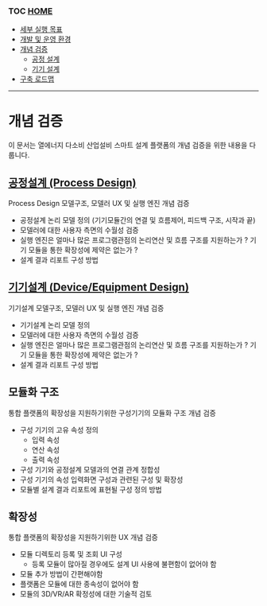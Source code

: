 ### TOC [HOME](/docs)

- [세부 실행 목표](/docs/concept.md)
- [개발 및 운영 환경](/docs/devops)
- [개념 검증](/docs/poc)
  - [공정 설계](./process-design.md)
  - [기기 설계](./device-design.md)
- [구축 로드맵](/docs/roadmap)

---

# 개념 검증

이 문서는 열에너지 다소비 산업설비 스마트 설계 플랫폼의 개념 검증을 위한 내용을 다룹니다.

## [공정설계 (Process Design)](./process-design.md)

Process Design 모델구조, 모델러 UX 및 실행 엔진 개념 검증

- 공정설계 논리 모델 정의 (기기모듈간의 연결 및 흐름제어, 피드백 구조, 시작과 끝)
- 모델러에 대한 사용자 측면의 수월성 검증
- 실행 엔진은 얼마나 많은 프로그램관점의 논리연산 및 흐름 구조를 지원하는가 ? 기기 모듈을 통한 확장성에 제약은 없는가 ?
- 설계 결과 리포트 구성 방법

## [기기설계 (Device/Equipment Design)](./device-design.md)

기기설계 모델구조, 모델러 UX 및 실행 엔진 개념 검증

- 기기설계 논리 모델 정의
- 모델러에 대한 사용자 측면의 수월성 검증
- 실행 엔진은 얼마나 많은 프로그램관점의 논리연산 및 흐름 구조를 지원하는가 ? 기기 모듈을 통한 확장성에 제약은 없는가 ?
- 설계 결과 리포트 구성 방법

## 모듈화 구조

통합 플랫폼의 확장성을 지원하기위한 구성기기의 모듈화 구조 개념 검증

- 구성 기기의 고유 속성 정의
  - 입력 속성
  - 연산 속성
  - 출력 속성
- 구성 기기와 공정설계 모델과의 연결 관계 정합성
- 구성 기기의 속성 입력화면 구성과 관련된 구성 및 확장성
- 모듈별 설계 결과 리포트에 표현될 구성 정의 방법

## 확장성

통합 플랫폼의 확장성을 지원하기위한 UX 개념 검증

- 모듈 디렉토리 등록 및 조회 UI 구성
  - 등록 모듈이 많아질 경우에도 설계 UI 사용에 불편함이 없어야 함
- 모듈 추가 방법이 간편해야함
- 플랫폼은 모듈에 대한 종속성이 없어야 함
- 모듈의 3D/VR/AR 확정성에 대한 기술적 검토
